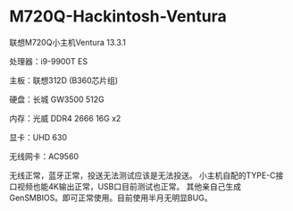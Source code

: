 # M720Q-Hackintosh-Ventura
联想M720Q小主机Ventura 13.3.1

处理器：i9-9900T ES

主板：联想312D (B360芯片组)

硬盘：长城 GW3500 512G

内存：光威 DDR4 2666 16G x2

显卡：UHD 630

无线网卡：AC9560


无线正常，蓝牙正常，投送无法测试应该是无法投送。
小主机自配的TYPE-C接口视频也能4K输出正常，USB口目前测试也正常。
其他亲自己生成GenSMBIOS。即可正常使用。目前使用半月无明显BUG。
